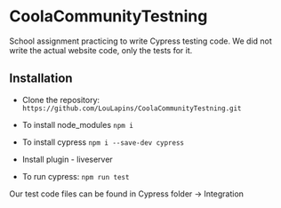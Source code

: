 # CoolaCommunityTestning

School assignment practicing to write Cypress testing code. 
We did not write the actual website code, only the tests for it.


## Installation

- Clone the repository: ```https://github.com/LouLapins/CoolaCommunityTestning.git```

- To install node_modules
```npm i```

- To install cypress
```npm i --save-dev cypress```

- Install plugin - liveserver

- To run cypress:
```npm run test```

Our test code files can be found in Cypress folder -> Integration
